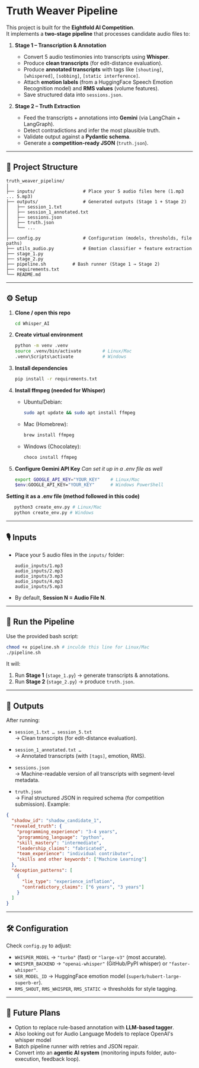 # Truth Weaver Pipeline

This project is built for the **Eightfold AI Competition**.  
It implements a **two-stage pipeline** that processes candidate audio files to:

1. **Stage 1 – Transcription & Annotation**
   - Convert 5 audio testimonies into transcripts using **Whisper**.
   - Produce **clean transcripts** (for edit-distance evaluation).
   - Produce **annotated transcripts** with tags like `[shouting]`, `[whispered]`, `[sobbing]`, `[static interference]`.
   - Attach **emotion labels** (from a HuggingFace Speech Emotion Recognition model) and **RMS values** (volume features).
   - Save structured data into `sessions.json`.

2. **Stage 2 – Truth Extraction**
   - Feed the transcripts + annotations into **Gemini** (via LangChain + LangGraph).
   - Detect contradictions and infer the most plausible truth.
   - Validate output against a **Pydantic schema**.
   - Generate a **competition-ready JSON** (`truth.json`).

---

## 📂 Project Structure

```
truth_weaver_pipeline/
│
├── inputs/                  # Place your 5 audio files here (1.mp3 ... 5.mp3)
├── outputs/                 # Generated outputs (Stage 1 + Stage 2)
│   ├── session_1.txt
│   ├── session_1_annotated.txt
│   ├── sessions.json
│   ├── truth.json
│   └── ...
│
├── config.py                # Configuration (models, thresholds, file paths)
├── utils_audio.py           # Emotion classifier + feature extraction
├── stage_1.py
├── stage_2.py
├── pipeline.sh          # Bash runner (Stage 1 → Stage 2)
├── requirements.txt
└── README.md
```

---

## ⚙️ Setup

1. **Clone / open this repo**
   ```bash
   cd Whisper_AI
   ```

2. **Create virtual environment**
   ```bash
   python -m venv .venv
   source .venv/bin/activate        # Linux/Mac
   .venv\Scripts\activate           # Windows
   ```

3. **Install dependencies**
   ```bash
   pip install -r requirements.txt
   ```

4. **Install ffmpeg (needed for Whisper)**
   - Ubuntu/Debian:
     ```bash
     sudo apt update && sudo apt install ffmpeg
     ```
   - Mac (Homebrew):
     ```bash
     brew install ffmpeg
     ```
   - Windows (Chocolatey):
     ```powershell
     choco install ffmpeg
     ```

5. **Configure Gemini API Key**
  *Can set it up in a .env file as well*
   ```bash
   export GOOGLE_API_KEY="YOUR_KEY"    # Linux/Mac
   $env:GOOGLE_API_KEY="YOUR_KEY"      # Windows PowerShell
   ```
**Setting it as a .env file (method followed in this code)**
   ```bash
      python3 create_env.py # Linux/Mac
      python create_env.py # Windows
   ```
---

## 🎙️ Inputs

- Place your 5 audio files in the `inputs/` folder:
  ```
  audio_inputs/1.mp3
  audio_inputs/2.mp3
  audio_inputs/3.mp3
  audio_inputs/4.mp3
  audio_inputs/5.mp3
  ```

- By default, **Session N = Audio File N**.

---

## 🚀 Run the Pipeline

Use the provided bash script:

```bash
chmod +x pipeline.sh # inculde this line for Linux/Mac
./pipeline.sh
```

It will:

1. Run **Stage 1** (`stage_1.py`) → generate transcripts & annotations.
2. Run **Stage 2** (`stage_2.py`) → produce `truth.json`.

---

## 📄 Outputs

After running:

- `session_1.txt … session_5.txt`  
  → Clean transcripts (for edit-distance evaluation).  

- `session_1_annotated.txt …`  
  → Annotated transcripts (with `[tags]`, emotion, RMS).  

- `sessions.json`  
  → Machine-readable version of all transcripts with segment-level metadata.  

- `truth.json`  
  → Final structured JSON in required schema (for competition submission). Example:

```json
{
  "shadow_id": "shadow_candidate_1",
  "revealed_truth": {
    "programming_experience": "3-4 years",
    "programming_language": "python",
    "skill_mastery": "intermediate",
    "leadership_claims": "fabricated",
    "team_experience": "individual contributor",
    "skills and other keywords": ["Machine Learning"]
  },
  "deception_patterns": [
    {
      "lie_type": "experience_inflation",
      "contradictory_claims": ["6 years", "3 years"]
    }
  ]
}
```

---

## 🛠️ Configuration

Check `config.py` to adjust:
- `WHISPER_MODEL` → `"turbo"` (fast) or `"large-v3"` (most accurate).
- `WHISPER_BACKEND` → `"openai-whisper"` (GitHub/PyPI whisper) or `"faster-whisper"`.
- `SER_MODEL_ID` → HuggingFace emotion model (`superb/hubert-large-superb-er`).
- `RMS_SHOUT`, `RMS_WHISPER`, `RMS_STATIC` → thresholds for style tagging.

---

## 🔮 Future Plans

- Option to replace rule-based annotation with **LLM-based tagger**.  
- Also looking out for Audio Language Models to replace OpenAI's whisper model
- Batch pipeline runner with retries and JSON repair.  
- Convert into an **agentic AI system** (monitoring inputs folder, auto-execution, feedback loop).  


